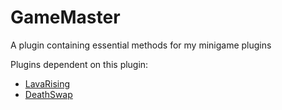 # GameMaster
A plugin containing essential methods for my minigame plugins

Plugins dependent on this plugin:
- [LavaRising](https://github.com/DiffuseHyperion/LavaRising)
- [DeathSwap](https://github.com/DiffuseHyperion/DeathSwap)

